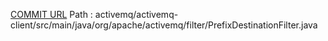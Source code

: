 [COMMIT URL](https://github.com/apache/activemq/commit/0a67b12c647bc3fb42542b640dfb698fcf802456)
Path : activemq/activemq-client/src/main/java/org/apache/activemq/filter/PrefixDestinationFilter.java